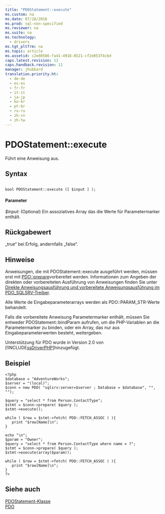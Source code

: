 ```yaml
---
title: "PDOStatement::execute"
ms.custom: na
ms.date: 07/18/2016
ms.prod: sql-non-specified
ms.reviewer: na
ms.suite: na
ms.technology: 
  - drivers
ms.tgt_pltfrm: na
ms.topic: article
ms.assetid: c2e80566-fa41-4918-8521-cf2e05374cbd
caps.latest.revision: 12
caps.handback.revision: 11
manager: jhubbard
translation.priority.ht: 
  - de-de
  - es-es
  - fr-fr
  - it-it
  - ja-jp
  - ko-kr
  - pt-br
  - ru-ru
  - zh-cn
  - zh-tw
---
```

# PDOStatement::execute
Führt eine Anweisung aus.  
  
## Syntax  
  
```  
  
bool PDOStatement::execute ([ $input ] );  
```  
  
#### Parameter  
*$input*: \(Optional\) Ein assoziatives Array das die Werte für Parametermarker enthält.  
  
## Rückgabewert  
„true“ bei Erfolg, andernfalls „false“.  
  
## Hinweise  
Anweisungen, die mit PDOStatement::execute ausgeführt werden, müssen erst mit [PDO::prepare](../Topic/PDO::prepare.md)vorbereitet werden. Informationen zum Angeben der direkten oder vorbereiteten Ausführung von Anweisungen finden Sie unter [Direkte Anweisungsausführung und vorbereitete Anweisungsausführung im PDO_SQLSRV-Treiber](../Topic/Direct%20Statement%20Execution%20and%20Prepared%20Statement%20Execution%20in%20the%20PDO_SQLSRV%20Driver.md).  
  
Alle Werte de Eingabeparameterarrays werden als PDO::PARAM\_STR-Werte behandelt.  
  
Falls die vorbereitete Anweisung Parametermarker enthält, müssen Sie entweder PDOStatement::bindParam aufrufen, um die PHP-Variablen an die Parametermarker zu binden, oder ein Array, das nur aus Eingabeparameterwerten besteht, weitergeben.  
  
Unterstützung für PDO wurde in Version 2.0 von [!INCLUDE[ssDriverPHP](../content/includes/ssDriverPHP_md.md)]hinzugefügt.  
  
## Beispiel  
  
```  
<?php  
$database = "AdventureWorks";  
$server = "(local)";  
$conn = new PDO( "sqlsrv:server=$server ; Database = $database", "", "");  
  
$query = "select * from Person.ContactType";  
$stmt = $conn->prepare( $query );  
$stmt->execute();  
  
while ( $row = $stmt->fetch( PDO::FETCH_ASSOC ) ){  
   print "$row[Name]\n";  
}  
  
echo "\n";  
$param = "Owner";  
$query = "select * from Person.ContactType where name = ?";  
$stmt = $conn->prepare( $query );  
$stmt->execute(array($param));  
  
while ( $row = $stmt->fetch( PDO::FETCH_ASSOC ) ){  
   print "$row[Name]\n";  
}  
?>  
```  
  
## Siehe auch  
[PDOStatement-Klasse](../content/PDOStatement-Class.md)  
[PDO](http://go.microsoft.com/fwlink/?LinkID=187441)  
  
